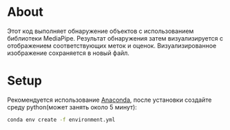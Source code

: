 # About

Этот код выполняет обнаружение объектов с использованием библиотеки MediaPipe.
Результат обнаружения затем визуализируется c отображением соответствующих меток и оценок.
Визуализированное изображение сохраняется в новый файл.

# Setup

Рекомендуется использование [Anaconda](https://github.com/conda-forge/miniforge), после установки создайте среду python(может занять около  5 минут):
```bash
conda env create -f environment.yml
```